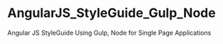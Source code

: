 # AngularJS_StyleGuide_Gulp_Node
Angular JS StyleGuide Using Gulp, Node for Single Page Applications
